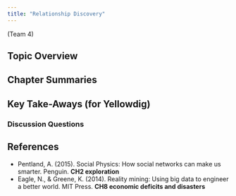 ```yaml
---
title: "Relationship Discovery"
---
```


(Team 4)

## Topic Overview


## Chapter Summaries


## Key Take-Aways (for Yellowdig)

### Discussion Questions



## References

* Pentland, A. (2015). Social Physics: How social networks can make us smarter. Penguin. **CH2 exploration**  
* Eagle, N., & Greene, K. (2014). Reality mining: Using big data to engineer a better world. MIT Press. **CH8 economic deficits and disasters**  




